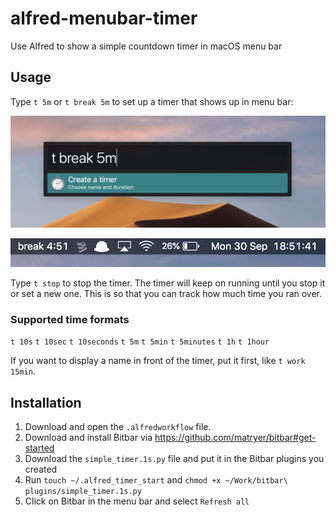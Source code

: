 # alfred-menubar-timer
Use Alfred to show a simple countdown timer in macOS menu bar

## Usage

Type `t 5m` or `t break 5m` to set up a timer that shows up in menu bar:

![Screenshot of Alfred](/screenshot-a.png)

![Screenshot of menu bar](/screenshot-b.png)

Type `t stop` to stop the timer. The timer will keep on running until you stop it or set a new one. This is so that you can track how much time you ran over.

### Supported time formats

`t 10s` `t 10sec` `t 10seconds`
`t 5m` `t 5min` `t 5minutes`
`t 1h` `t 1hour`

If you want to display a name in front of the timer, put it first, like `t work 15min`.


## Installation

1. Download and open the `.alfredworkflow` file.
2. Download and install Bitbar via https://github.com/matryer/bitbar#get-started
3. Download the `simple_timer.1s.py` file and put it in the Bitbar plugins you created
4. Run `touch ~/.alfred_timer_start` and `chmod +x ~/Work/bitbar\ plugins/simple_timer.1s.py`
5. Click on Bitbar in the menu bar and select `Refresh all`
